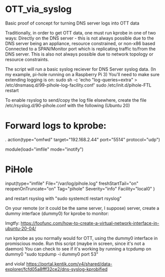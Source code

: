 # OTT_via_syslog
Basic proof of concept for turning DNS server logs into OTT data

Traditionally, in order to get OTT data, one must run kprobe in one of two ways:
  Directly on the DNS server - this is not always possible due to the DNS server being an appliance, resource constrained, or non-x86 based
  Connected to a SPAN/Monitor port which is replicating traffic to/from the DNS server.   This is also not always possible due to network topology or resource constraints.
  
The script will run a basic syslog reciever for DNS Server syslog data.  (In my example, pi-hole running on a Raspberry Pi 3)
  You'll need to make sure extending logging is on:
    sudo sh -c 'echo "log-queries=extra" > /etc/dnsmasq.d/99-pihole-log-facility.conf'
    sudo /etc/init.d/pihole-FTL restart
    
To enable rsyslog to send/copy the log file elsewhere, create the file /etc/rsyslog.d/90-pihole.conf with the following (Ubuntu 20)
# Forward logs to kprobe:
*.*     action(type="omfwd" target="192.168.2.44" port="5514" protocol="udp")

module(load="imfile" mode="inotify")
# PiHole
input(type="imfile"
  File="/var/log/pihole.log"
  freshStartTail="on"
  reopenOnTruncate="on"
  Tag="pihole"
  Severity="info"
  Facility="local0"
)

and restart rsyslog with "sudo systemctl restart rsyslog"

On your remote (or it could be the same server, I suppose) server, create a dummy interface (dummy0) for kprobe to monitor:

lmgtfy:  https://foofunc.com/how-to-create-a-virtual-network-interface-in-ubuntu-20-04/

run kprobe as you normally would for OTT, using the dummy0 interface in promiscious mode.
Run this script (maybe in screen, since it's not a daemon)
You can check to see if it's working by running a tcpdump on dummy0  "sudo tcpdump -i dummy0 port 53"

and viola! https://portal.kentik.com/v4/shared/data-explorer/fcfd05a8fff32ce2/dns-syslog-kprobified
